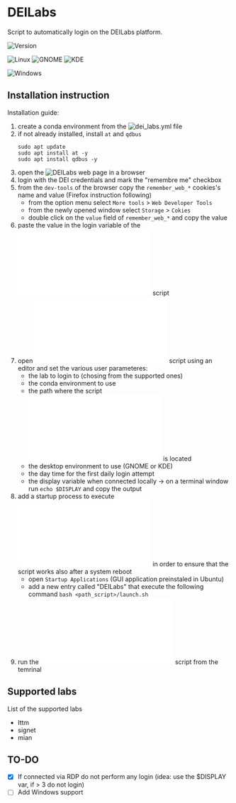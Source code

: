 # DEILabs
Script to automatically login on the DEILabs platform. 

![Version](https://img.shields.io/badge/dynamic/json?color=informational&label=Version&query=%24.version&url=https%3A%2F%2Fraw.githubusercontent.com%2Fcaligola25%2FDEILabs%2Fmain%2Fdata%2Fversion.json)

![Linux](https://img.shields.io/badge/Linux-partially%20supported-yellow?style=flat&logo=ubuntu)
![GNOME](https://img.shields.io/badge/GNOME-supported-success?style=flat&logo=gnome)
![KDE](https://img.shields.io/badge/KDE-supported-success?style=flat&logo=kde)

![Windows](https://img.shields.io/badge/Windows-not%20supported-critical?style=flat&logo=windows)

## Installation instruction
Installation guide:
1) create a conda environment from the ![dei_labs.yml](data/dei_labs.yml) file
2) if not already installed, install `at` and `qdbus`
   ```
   sudo apt update
   sudo apt install at -y
   sudo apt install qdbus -y
   ```
3) open the ![DEILabs](https://deilabs.dei.unipd.it/) web page in a browser
4) login with the DEI credentials and mark the "remembre me" checkbox
5) from the `dev-tools` of the browser copy the `remember_web_*` cookies's name and value (Firefox instruction following)
   - from the option menu select `More tools` > `Web Developer Tools`
   - from the newly opened window select `Storage` > `Cokies`
   - double click on the `value` field of `remember_web_*` and copy the value
6) paste the value in the login variable of the ![deilabs-no-choice.py](deilabs-no-choice.py) script
7) open ![launch.sh](launch.sh) script using an editor and set the various user parameteres:
   - the lab to login to (chosing from the supported ones)
   - the conda environment to use
   - the path where the script ![launch.sh](launch.sh) is located
   - the desktop environment to use (GNOME or KDE)
   - the day time for the first daily login attempt
   - the display variable when connected locally -> on a terminal window run `echo $DISPLAY` and copy the output
8) add a startup process to execute ![launch.sh](launch.sh) in order to ensure that the script works also after a system reboot
   - open `Startup Applications` (GUI application preinstaled in Ubuntu)
   - add a new entry called "DEILabs" that execute the following command `bash <path_script>/launch.sh`
10) run the ![launch.sh](launch.sh) script from the temrinal


## Supported labs
List of the supported labs
* lttm
* signet
* mian


## TO-DO
- [x] If connected via RDP do not perform any login (idea: use the $DISPLAY var, if > 3 do not login)
- [ ] Add Windows support 
